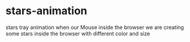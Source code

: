 # stars-animation
stars tray animation when our Mouse inside the browser we are creating some stars inside the browser with different color and size
